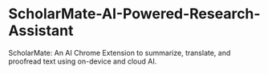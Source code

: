 # ScholarMate-AI-Powered-Research-Assistant
ScholarMate: An AI Chrome Extension to summarize, translate, and proofread text using on-device and cloud AI.
